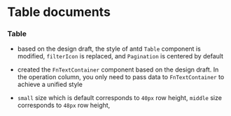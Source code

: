 # Table documents

### Table
- based on the design draft, the style of antd `Table` component is modified, `filterIcon` is replaced, and `Pagination` is centered by default

- created the `FnTextContainer` component based on the design draft. In the operation column, you only need to pass data to `FnTextContainer` to achieve a unified style

- `small` size which is default corresponds to `40px` row height, `middle` size corresponds to `48px` row height,